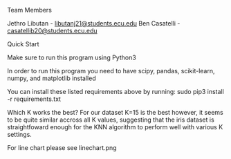 Team Members

Jethro Libutan - libutanj21@students.ecu.edu
Ben Casatelli - casatellib20@students.ecu.edu

Quick Start

Make sure to run this program using Python3

In order to run this program you need to have scipy, pandas, scikit-learn, numpy, and matplotlib installed

You can install these listed requirements above by running:
sudo pip3 install -r requirements.txt

Which K works the best?
For our dataset K=15 is the best however, it seems to be quite similar accross all K values, suggesting that the iris dataset is straightfoward enough for the KNN algorithm to perform well with various K settings. 

For line chart please see linechart.png
